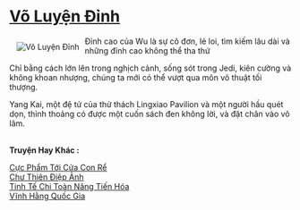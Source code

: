 <a href="https://truyenwiki.net/vo-luyen-dinh.35192/" title="Võ Luyện Đỉnh"><h1>Võ Luyện Đỉnh</h1></a><div style="display:table"><img align="right" style="float: left; padding: 10px;" src="https://truyenwiki.net/a/img/str/src/35192.jpg" alt="Võ Luyện Đỉnh">Đỉnh cao của Wu là sự cô đơn, lẻ loi, tìm kiếm lâu dài và những đỉnh cao không thể tha thứ<p></p> Chỉ bằng cách lớn lên trong nghịch cảnh, sống sót trong Jedi, kiên cường và không khoan nhượng, chúng ta mới có thể vượt qua môn võ thuật tối thượng.<p></p> Yang Kai, một đệ tử của thử thách Lingxiao Pavilion và một người hầu quét dọn, thỉnh thoảng có được một cuốn sách đen không lời, và đặt chân vào võ lâm.</div><p><br><b>Truyện Hay Khác :</b></p><a href="https://truyenwiki.net/cuc-pham-toi-cua-con-re.35369/" alt="Cực Phẩm Tới Cửa Con Rể">Cực Phẩm Tới Cửa Con Rể</a><br/><a href="https://sangtacviet.wordpress.com/2020/10/22/chu-thien-diep-anh/" alt="Chư Thiên Điệp Ảnh">Chư Thiên Điệp Ảnh</a><br/><a href="https://sangtacviet.wordpress.com/2020/10/22/tinh-te-chi-toan-nang-tien-hoa/" alt="Tinh Tế Chi Toàn Năng Tiến Hóa">Tinh Tế Chi Toàn Năng Tiến Hóa</a><br/><a href="https://sangtacviet.wordpress.com/2020/10/22/vinh-hang-quoc-gia/" alt="Vĩnh Hằng Quốc Gia">Vĩnh Hằng Quốc Gia</a><br/>